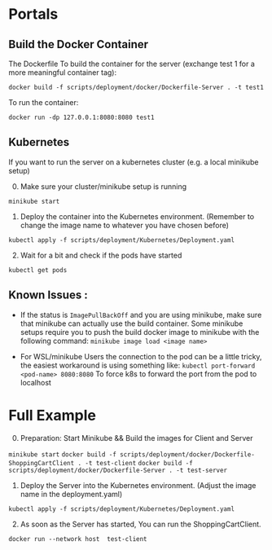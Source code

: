 # Portals

## Build the Docker Container
The Dockerfile
To build the container for the server (exchange test 1 for a more meaningful container tag):

`docker build -f scripts/deployment/docker/Dockerfile-Server . -t test1`

To run the container:

`docker run -dp 127.0.0.1:8080:8080 test1`

## Kubernetes

If you want to run the server on a kubernetes cluster (e.g. a local minikube setup)

0. Make sure your cluster/minikube setup is running

`minikube start`

1. Deploy the container into the Kubernetes environment. (Remember to change the image name to whatever you have chosen before)

`kubectl apply -f scripts/deployment/Kubernetes/Deployment.yaml`

2. Wait for a bit and check if the pods have started

`kubectl get pods`


## Known Issues :
- If the status is `ImagePullBackOff` and you are using minikube, make sure that minikube can actually use the build container. Some minikube setups require you to push the build docker image to minikube with the following command:
`minikube image load <image name>`


- For WSL/minikube Users the connection to the pod can be a little tricky, the easiest workaround is using something like:
`kubectl port-forward <pod-name> 8080:8080` To force k8s to forward the port from the pod to  localhost


# Full Example

0. Preparation: Start Minikube && Build the images for Client and Server

`minikube start`
`docker build -f scripts/deployment/docker/Dockerfile-ShoppingCartClient . -t test-client`
`docker build -f scripts/deployment/docker/Dockerfile-Server . -t test-server`

1. Deploy the Server into the Kubernetes environment. (Adjust the image name in the deployment.yaml)

`kubectl apply -f scripts/deployment/Kubernetes/Deployment.yaml`

2. As soon as the Server has started, You can run the ShoppingCartClient.

`docker run --network host  test-client`